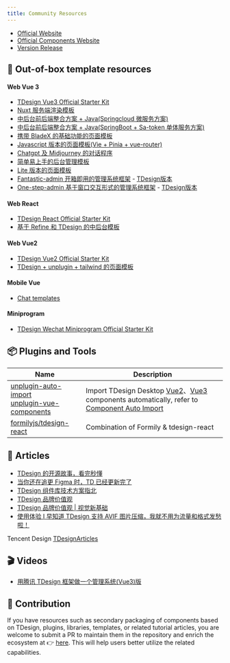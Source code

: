 ```yaml
---
title: Community Resources
---
```


- [Official Website](https://tdesign.tencent.com/)
- [Official Components Website](https://github.com/Tencent/tdesign#%E4%BB%93%E5%BA%93)
- [Version Release](https://github.com/Tencent/tdesign/releases)

## 🚀 Out-of-box template resources

#### Web Vue 3

- [TDesign Vue3 Official Starter Kit](https://tdesign.tencent.com/starter/docs/vue-next/get-started)
- [Nuxt 服务端渲染模板](https://github.com/yixiaco/tdesign-vue-next-nuxt-starter)
- [中后台前后端整合方案 + Java(Springcloud 微服务方案)](https://gitee.com/frsimple/springcloud)
- [中后台前后端整合方案 + Java(SpringBoot + Sa-token 单体服务方案)](https://gitee.com/frsimple/springboot)
- [携带 BladeX 的基础功能的页面模板](https://github.com/dianjie/tdesign-console)
- [Javascript 版本的页面模板(Vie + Pinia + vue-router)](https://github.com/ElanYoung/vite-vue-js-starter-template)
- [Chatgpt 及 Midjourney 的对话程序](https://github.com/anlityli/chatait-free)
- [简单易上手的后台管理模板](https://github.com/Slash214/SoloCove-TD)
- [Lite 版本的页面模板](https://github.com/chnykn/tdemo-vue)
- [Fantastic-admin 开箱即用的管理系统框架](https://github.com/fantastic-admin/basic) - [TDesign版本](https://github.com/fantastic-admin/tdesign-example)
- [One-step-admin 基于窗口交互形式的管理系统框架](https://github.com/one-step-admin/basic) - [TDesign版本](https://github.com/one-step-admin/tdesign-example)

#### Web React

- [TDesign React Official Starter Kit](https://tdesign.tencent.com/starter/docs/react/get-started)
- [基于 Refine 和 TDesign 的中后台模板](https://ui.dux.plus/zh/)

#### Web Vue2

- [TDesign Vue2 Official Starter Kit](https://tdesign.tencent.com/starter/docs/vue/get-started)
- [TDesign + unplugin + tailwind 的页面模板](https://github.com/xiaoyi510/vue2-vite-tdesign)

#### Mobile Vue

- [Chat templates](https://github.com/TDesignOteam/tdesign-mobile-vue-starter-chat)

#### Miniprogram

- [TDesign Wechat Miniprogram Official Starter Kit](https://github.com/Tencent/tdesign-miniprogram-starter-retail)

## 📦 Plugins and Tools

| Name                                                                                                                                                   | Description                                                                                                                                                                                                                                                                 |
| ------------------------------------------------------------------------------------------------------------------------------------------------------ | --------------------------------------------------------------------------------------------------------------------------------------------------------------------------------------------------------------------------------------------------------------------------- |
| [unplugin-auto-import](https://github.com/antfu/unplugin-auto-import) <br> [unplugin-vue-components](https://github.com/antfu/unplugin-vue-components) | Import TDesign Desktop [Vue2](https://github.com/Tencent/tdesign-vue)、[Vue3](https://github.com/Tencent/tdesign-vue-next) components automatically, refer to [Component Auto Import](https://tdesign.tencent.com/vue/getting-started#%E8%87%AA%E5%8A%A8%E5%BC%95%E5%85%A5) |
| [formilyjs/tdesign-react](https://github.com/formilyjs/tdesign-react)                                                                                  | Combination of Formily & tdesign-react                                                                                                                                                                                                                                      |

## 📄 Articles

- [TDesign 的开源故事，看完秒懂](https://mp.weixin.qq.com/s?__biz=Mzg3MjYwODA1OA==&mid=2247509185&idx=1&sn=c7c8042d25be79e4c19c84d9eeceb921)
- [当你还在追更 Figma 时，TD 已经更新完了](https://mp.weixin.qq.com/s?__biz=Mzg3MjYwODA1OA==&mid=2247509820&idx=1&sn=f874bc3749026a3e3e0eee2e0c006eb9)
- [TDesign 组件库技术方案指北](https://mp.weixin.qq.com/s?__biz=Mzg3MjYwODA1OA==&mid=2247515208&idx=1&sn=166d4a5313cadbb80d2a401edf46b455)
- [TDesign 品牌价值观](https://mp.weixin.qq.com/s?__biz=Mzg3MjYwODA1OA==&mid=2247517235&idx=1&sn=5be239135a325b3cc06073edb7691499)
- [TDesign 品牌价值观 | 视觉新基础](https://mp.weixin.qq.com/s?__biz=Mzg3MjYwODA1OA==&mid=2247523337&idx=1&sn=388dfff5cb632c8fef15defbe748019c)
- [使用体验 I 早知道 TDesign 支持 AVIF 图片压缩，我就不用为流量和格式发愁啦！](https://mp.weixin.qq.com/s?__biz=Mzg3MjYwODA1OA==&mid=2247558454&idx=1&sn=60f90b93dc6a8d7975b68471c973987f)

Tencent Design [ TDesignArticles](https://mp.weixin.qq.com/mp/appmsgalbum?__biz=Mzg3MjYwODA1OA==&action=getalbum&album_id=2416359157676523521)

## 🎬 Videos

- [用腾讯 TDesign 框架做一个管理系统(Vue3)版](https://www.bilibili.com/video/BV1MZ4y1Q7zu?spm_id_from=333.999.0.0&vd_source=94df280d25d542fbcfaf851754a254de)

## 🎈 Contribution

If you have resources such as secondary packaging of components based on TDesign, plugins, libraries, templates, or related tutorial articles, you are welcome to submit a PR to maintain them in the repository and enrich the ecosystem at 👉 [here](https://github.com/Tencent/tdesign/blob/main/docs/awesome.md). This will help users better utilize the related capabilities.
